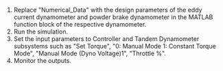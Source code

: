 1. Replace "Numerical_Data" with the design parameters of the eddy current dynamometer and powder brake dynamometer in the MATLAB function block of the respective dynamometer.
2. Run the simulation.
3. Set the input parameters to Controller and Tandem Dynamometer subsystems such as "Set Torque", "0: Manual Mode
1: Constant Torque Mode", "Manual Mode (Dyno Voltage)1", "Throttle %".
4. Monitor the outputs.
